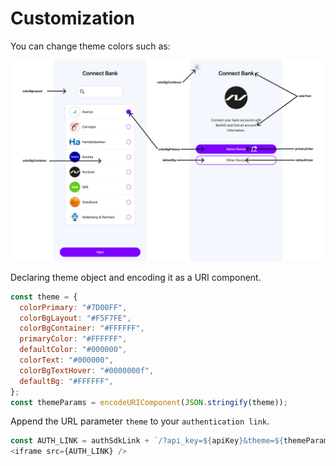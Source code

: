 # Customization

You can change theme colors such as:

![Color customization](02.png)

Declaring theme object and encoding it as a URI component.

```js
const theme = {
  colorPrimary: "#7D00FF",
  colorBgLayout: "#F5F7FE",
  colorBgContainer: "#FFFFFF",
  primaryColor: "#FFFFFF",
  defaultColor: "#000000",
  colorText: "#000000",
  colorBgTextHover: "#0000000f",
  defaultBg: "#FFFFFF",
};
const themeParams = encodeURIComponent(JSON.stringify(theme));
```

Append the URL parameter `theme` to your `authentication link`.

```js
const AUTH_LINK = authSdkLink + `/?api_key=${apiKey}&theme=${themeParams}`
<iframe src={AUTH_LINK} />
```
